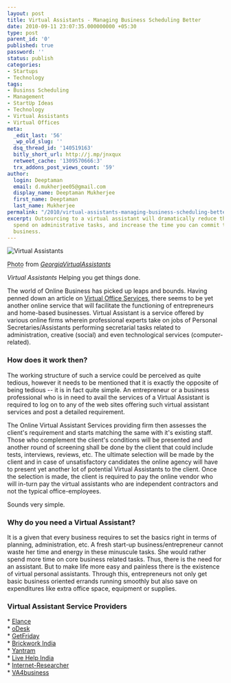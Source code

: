 ```yaml
---
layout: post
title: Virtual Assistants - Managing Business Scheduling Better
date: 2010-09-11 23:07:35.000000000 +05:30
type: post
parent_id: '0'
published: true
password: ''
status: publish
categories:
- Startups
- Technology
tags:
- Businss Scheduling
- Management
- StartUp Ideas
- Technology
- Virtual Assistants
- Virtual Offices
meta:
  _edit_last: '56'
  _wp_old_slug: ''
  dsq_thread_id: '140519163'
  bitly_short_url: http://j.mp/jnxqux
  retweet_cache: '1309570666:3'
  trx_addons_post_views_count: '59'
author:
  login: Deeptaman
  email: d.mukherjee05@gmail.com
  display_name: Deeptaman Mukherjee
  first_name: Deeptaman
  last_name: Mukherjee
permalink: "/2010/virtual-assistants-managing-business-scheduling-better/"
excerpt: Outsourcing to a virtual assistant will dramatically reduce the time you
  spend on administrative tasks, and increase the time you can commit to growing your
  business.
---
```

<div class="figure"><img src="/static/2010/09/virtual-assistants.jpg" alt="Virtual Assistants" />
<p class="credit"><abbr class="type" title="Photograph">Photo</abbr> from <cite><a href="http://georgiavirtualassistants.com/">GeorgiaVirtualAssistants</a></cite></p>
<p class="caption"><em class="title">Virtual Assistants </em>Helping you get things done.</p>
</div>
<p><!--more--></p>
<p>The world of Online Business has picked up leaps and bounds. Having penned down an article on <a href="http://brajeshwar.wpengine.com/2010/virtual-office-services-on-a-high/">Virtual Office Services</a>, there seems to be yet another online service that will facilitate the functioning of entrepreneurs and home-based businesses. Virtual Assistant is a service offered by various online firms wherein professional experts take on jobs of Personal Secretaries/Assistants performing secretarial tasks related to administration, creative (social) and even technological services (computer-related).</p>
<h3>How does it work then?</h3>
<p>The working structure of such a service could be perceived as quite tedious, however it needs to be mentioned that it is exactly the opposite of being tedious -- it is in fact quite simple. An entrepreneur or a business professional who is in need to avail the services of a Virtual Assistant is required to log on to any of the web sites offering such virtual assistant services and post a detailed requirement.</p>
<p>The Online Virtual Assistant Services providing firm then assesses the client's requirement and starts matching the same with it's existing staff. Those who complement the client's conditions will be presented and another round of screening shall be done by the client that could include tests, interviews, reviews, etc. The ultimate selection will be made by the client and in case of unsatisfactory candidates the online agency will have to present yet another lot of potential Virtual Assistants to the client. Once the selection is made, the client is required to pay the online vendor who will in-turn pay the virtual assistants who are independent contractors and not the typical office-employees. </p>
<p>Sounds very simple. </p>
<h3>Why do you need a Virtual Assistant?</h3>
<p>It is a given that every business requires to set the basics right in terms of planning, administration, etc. A fresh start-up business/entrepreneur cannot waste her time and energy in these minuscule tasks. She would rather spend more time on core business related tasks. Thus, there is the need for an assistant. But to make life more easy and painless there is the existence of virtual personal assistants. Through this, entrepreneurs not only get basic business oriented errands running smoothly but also save on expenditures like extra office space, equipment or supplies.</p>
<h3>Virtual Assistant Service Providers</h3>
<p>* <a href="http://www.elance.com/">Elance</a><br />
* <a href="http://www.odesk.com/">oDesk</a><br />
* <a href="http://getfriday.com/">GetFriday</a><br />
* <a href="http://www.brickworkindia.com/">Brickwork India</a><br />
* <a href="http://virtual-assistants.outsourcing-services-india.com/services.php">Yantram</a><br />
* <a href="http://www.livehelpindia.com/dedicated-24-7-virtual-staffing.html">Live Help India</a><br />
* <a href="http://www.internet-researcher.com/vaservices.html">Internet-Researcher</a><br />
* <a href="http://www.va4marketing.com/">VA4business</a></p>
